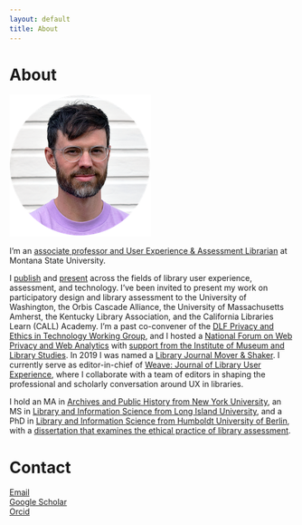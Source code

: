 ```yaml
---
layout: default
title: About
---
```


# About

![profile image](../assets/img/profile_circle_small.png)

I’m an [associate professor and User Experience & Assessment Librarian](https://www.lib.montana.edu/directory/1524782/scott-w.-h.-young) at Montana State University.

I [publish](/cv#publications) and [present](/cv#presentations) across the fields of library user experience, assessment, and technology. I’ve been invited to present my work on participatory design and library assessment to the University of Washington, the Orbis Cascade Alliance, the University of Massachusetts Amherst, the Kentucky Library Association, and the California Libraries Learn (CALL) Academy. I’m a past co-convener of the [DLF Privacy and Ethics in Technology Working Group](https://wiki.diglib.org/Privacy_and_Ethics_in_Technology), and I hosted a [National Forum on Web Privacy and Web Analytics](https://www.lib.montana.edu/privacy-forum/) with [support from the Institute of Museum and Library Studies](https://www.imls.gov/grants/awarded/lg-73-18-0100-18). In 2019 I was named a [Library Journal Mover & Shaker](https://www.libraryjournal.com/story/scott-w-h-young-movers-shakers-2019-innovators). I currently serve as editor-in-chief of [Weave: Journal of Library User Experience](http://weaveux.org/), where I collaborate with a team of editors in shaping the professional and scholarly conversation around UX in libraries.

I hold an MA in [Archives and Public History from New York University](https://wp.nyu.edu/nyuhistoryma/aph-program-details/), an MS in [Library and Information Science from Long Island University](https://www.liu.edu/palmer), and a PhD in [Library and Information Science from Humboldt University of Berlin](https://www.ibi.hu-berlin.de/en/about-us), with a [dissertation that examines the ethical practice of library assessment](https://doi.org/10.18452/25372).


# Contact

<a href="mailto:scott.young6@montana.edu"><span class="bi bi-envelope-open-fill"></span> Email</a>
\
<a href="https://scholar.google.com/citations?user=1zb5c7sAAAAJ&hl=en"><i class="fa-brands fa-google-scholar"></i> Google Scholar</a>
\
<a href="https://orcid.org/0000-0002-3082-4057"> <i class="fa-brands fa-orcid"></i> Orcid</a>

